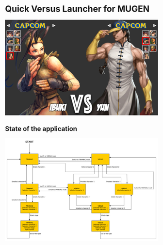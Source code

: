 Quick Versus Launcher for MUGEN
===============================

![Screenshot 1](./docs/screenshot-1.png)

State of the application
------------------------

![States](./docs/state-machine.png)
